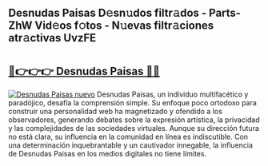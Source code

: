 ## Desnudas Paisas D𝚎sn𝚞dos filtr𝚊dos - Parts-ZhW Vid𝚎os f𝚘tos - N𝚞evas filtr𝚊ciones atr𝚊ctivas UvzFE

# <h2><a href="http://mb4bf8.tromn.icu/?c=Desnudas+Paisas">🔗👉👉👉 Desnudas Paisas 🔗🔗</a></h2>

[![Desnudas Paisas nuevo](https://i.imgur.com/pEAQMta.gif)](http://mb4bf8.tromn.icu/?c=Desnudas+Paisas)
Desnudas Paisas, un individuo multifacético y paradójico, desafía la comprensión simple. Su enfoque poco ortodoxo para construir una personalidad web ha magnetizado y ofendido a los observadores, generando debates sobre la expresión artística, la privacidad y las complejidades de las sociedades virtuales. Aunque su dirección futura no está clara, su influencia en la comunidad en línea es indiscutible. Con una determinación inquebrantable y un cautivador innegable, la influencia de Desnudas Paisas en los medios digitales no tiene límites.
